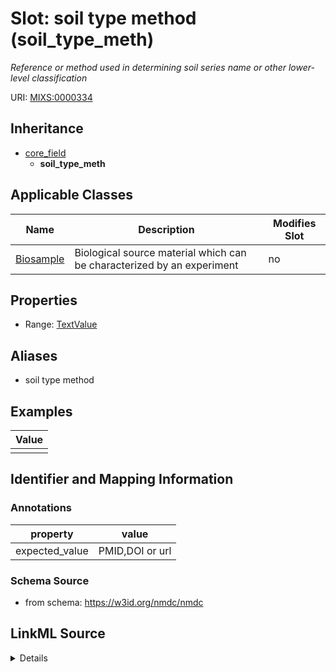 # Slot: soil type method (soil_type_meth)


_Reference or method used in determining soil series name or other lower-level classification_



URI: [MIXS:0000334](https://w3id.org/mixs/0000334)




## Inheritance

* [core_field](core_field.md)
    * **soil_type_meth**





## Applicable Classes

| Name | Description | Modifies Slot |
| --- | --- | --- |
[Biosample](Biosample.md) | Biological source material which can be characterized by an experiment |  no  |







## Properties

* Range: [TextValue](TextValue.md)



## Aliases


* soil type method




## Examples

| Value |
| --- |
|  |

## Identifier and Mapping Information





### Annotations

| property | value |
| --- | --- |
| expected_value | PMID,DOI or url || occurrence | 1 |



### Schema Source


* from schema: https://w3id.org/nmdc/nmdc




## LinkML Source

<details>
```yaml
name: soil_type_meth
annotations:
  expected_value:
    tag: expected_value
    value: PMID,DOI or url
  occurrence:
    tag: occurrence
    value: '1'
description: Reference or method used in determining soil series name or other lower-level
  classification
title: soil type method
examples:
- value: ''
from_schema: https://w3id.org/nmdc/nmdc
aliases:
- soil type method
rank: 1000
is_a: core field
string_serialization: '{PMID}|{DOI}|{URL}'
slot_uri: MIXS:0000334
multivalued: false
alias: soil_type_meth
domain_of:
- Biosample
range: TextValue

```
</details>